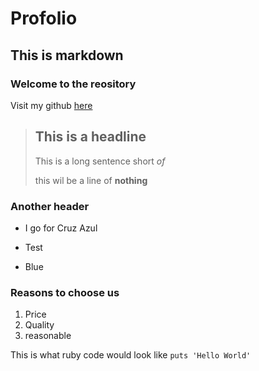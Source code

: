 Profolio
========

This is markdown
----------------

### Welcome to the reository

Visit my github [here](https://github.com/tapiad) <!-- This is a link -->

> ## This is a headline <!-- A header -->
>
> This is a long sentence short *of* <!-- For italic -->
>
> this wil be a line of **nothing** <!-- bold -->

### Another header
* I go for Cruz Azul <!-- bullit points -->
+ Test
- Blue

### Reasons to choose us
1. Price <!-- Ordering -->
2. Quality
3. reasonable

This is what ruby code would look like `puts 'Hello World'` <!-- Code background -->